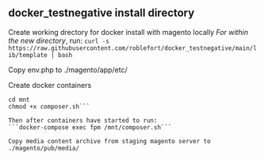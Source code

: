 ## docker_testnegative install directory
Create working drectory for docker install with magento locally 
*For within the new directory*, run:
```curl -s https://raw.githubusercontent.com/roblefort/docker_testnegative/main/lib/template | bash```

Copy env.php to ./magento/app/etc/

Create docker containers
```docker-compose up -d
cd mnt
chmod +x composer.sh```

Then after containers have started to run:
```docker-compose exec fpm /mnt/composer.sh```  

Copy media content archive from staging magento server to ./magento/pub/media/
